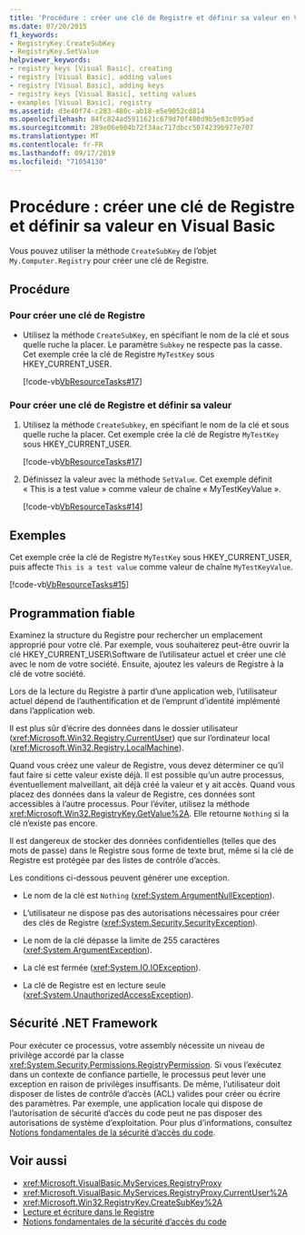 ```yaml
---
title: 'Procédure : créer une clé de Registre et définir sa valeur en Visual Basic'
ms.date: 07/20/2015
f1_keywords:
- RegistryKey.CreateSubKey
- RegistryKey.SetValue
helpviewer_keywords:
- registry keys [Visual Basic], creating
- registry [Visual Basic], adding values
- registry [Visual Basic], adding keys
- registry keys [Visual Basic], setting values
- examples [Visual Basic], registry
ms.assetid: d3e40f74-c283-480c-ab18-e5e9052cd814
ms.openlocfilehash: 84fc824ad5911621c679d70f480d9b5e83c095ad
ms.sourcegitcommit: 289e06e904b72f34ac717dbcc5074239b977e707
ms.translationtype: MT
ms.contentlocale: fr-FR
ms.lasthandoff: 09/17/2019
ms.locfileid: "71054130"
---
```

# <a name="how-to-create-a-registry-key-and-set-its-value-in-visual-basic"></a>Procédure : créer une clé de Registre et définir sa valeur en Visual Basic

Vous pouvez utiliser la méthode `CreateSubKey` de l’objet `My.Computer.Registry` pour créer une clé de Registre.

## <a name="procedure"></a>Procédure

### <a name="to-create-a-registry-key"></a>Pour créer une clé de Registre

- Utilisez la méthode `CreateSubKey`, en spécifiant le nom de la clé et sous quelle ruche la placer. Le paramètre `Subkey` ne respecte pas la casse. Cet exemple crée la clé de Registre `MyTestKey` sous HKEY_CURRENT_USER.

    [!code-vb[VbResourceTasks#17](~/samples/snippets/visualbasic/VS_Snippets_VBCSharp/VbResourceTasks/VB/Class1.vb#17)]

### <a name="to-create-a-registry-key-and-set-a-value-in-it"></a>Pour créer une clé de Registre et définir sa valeur

1. Utilisez la méthode `CreateSubkey`, en spécifiant le nom de la clé et sous quelle ruche la placer. Cet exemple crée la clé de Registre `MyTestKey` sous HKEY_CURRENT_USER.

    [!code-vb[VbResourceTasks#17](~/samples/snippets/visualbasic/VS_Snippets_VBCSharp/VbResourceTasks/VB/Class1.vb#17)]

2. Définissez la valeur avec la méthode `SetValue`. Cet exemple définit « This is a test value » comme valeur de chaîne « MyTestKeyValue ».

    [!code-vb[VbResourceTasks#14](~/samples/snippets/visualbasic/VS_Snippets_VBCSharp/VbResourceTasks/VB/Class1.vb#14)]

## <a name="example"></a>Exemples

Cet exemple crée la clé de Registre `MyTestKey` sous HKEY_CURRENT_USER, puis affecte `This is a test value` comme valeur de chaîne `MyTestKeyValue`.

[!code-vb[VbResourceTasks#15](~/samples/snippets/visualbasic/VS_Snippets_VBCSharp/VbResourceTasks/VB/Class1.vb#15)]

## <a name="robust-programming"></a>Programmation fiable

Examinez la structure du Registre pour rechercher un emplacement approprié pour votre clé. Par exemple, vous souhaiterez peut-être ouvrir la clé HKEY_CURRENT_USER\Software de l’utilisateur actuel et créer une clé avec le nom de votre société. Ensuite, ajoutez les valeurs de Registre à la clé de votre société.

Lors de la lecture du Registre à partir d’une application web, l’utilisateur actuel dépend de l’authentification et de l’emprunt d’identité implémenté dans l’application web.

Il est plus sûr d’écrire des données dans le dossier utilisateur (<xref:Microsoft.Win32.Registry.CurrentUser>) que sur l’ordinateur local (<xref:Microsoft.Win32.Registry.LocalMachine>).

Quand vous créez une valeur de Registre, vous devez déterminer ce qu’il faut faire si cette valeur existe déjà. Il est possible qu’un autre processus, éventuellement malveillant, ait déjà créé la valeur et y ait accès. Quand vous placez des données dans la valeur de Registre, ces données sont accessibles à l’autre processus. Pour l’éviter, utilisez la méthode <xref:Microsoft.Win32.RegistryKey.GetValue%2A>. Elle retourne `Nothing` si la clé n’existe pas encore.

Il est dangereux de stocker des données confidentielles (telles que des mots de passe) dans le Registre sous forme de texte brut, même si la clé de Registre est protégée par des listes de contrôle d’accès.

Les conditions ci-dessous peuvent générer une exception.

- Le nom de la clé est `Nothing` (<xref:System.ArgumentNullException>).

- L’utilisateur ne dispose pas des autorisations nécessaires pour créer des clés de Registre (<xref:System.Security.SecurityException>).

- Le nom de la clé dépasse la limite de 255 caractères (<xref:System.ArgumentException>).

- La clé est fermée (<xref:System.IO.IOException>).

- La clé de Registre est en lecture seule (<xref:System.UnauthorizedAccessException>).

## <a name="net-framework-security"></a>Sécurité .NET Framework

Pour exécuter ce processus, votre assembly nécessite un niveau de privilège accordé par la classe <xref:System.Security.Permissions.RegistryPermission>. Si vous l’exécutez dans un contexte de confiance partielle, le processus peut lever une exception en raison de privilèges insuffisants. De même, l’utilisateur doit disposer de listes de contrôle d’accès (ACL) valides pour créer ou écrire des paramètres. Par exemple, une application locale qui dispose de l’autorisation de sécurité d’accès du code peut ne pas disposer des autorisations de système d’exploitation. Pour plus d’informations, consultez [Notions fondamentales de la sécurité d’accès du code](../../../../framework/misc/code-access-security-basics.md).

## <a name="see-also"></a>Voir aussi

- <xref:Microsoft.VisualBasic.MyServices.RegistryProxy>
- <xref:Microsoft.VisualBasic.MyServices.RegistryProxy.CurrentUser%2A>
- <xref:Microsoft.Win32.RegistryKey.CreateSubKey%2A>
- [Lecture et écriture dans le Registre](../../../../visual-basic/developing-apps/programming/computer-resources/reading-from-and-writing-to-the-registry.md)
- [Notions fondamentales de la sécurité d’accès du code](../../../../framework/misc/code-access-security-basics.md)
